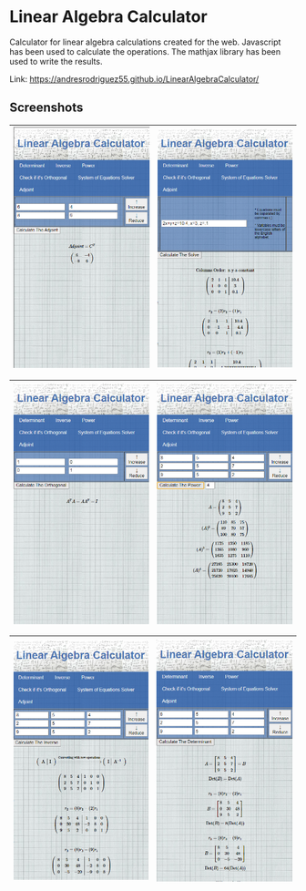 # Linear Algebra Calculator

Calculator for linear algebra calculations created for the web. Javascript has been used to calculate the operations. The mathjax library has been used to write the results.

Link: https://andresrodriguez55.github.io/LinearAlgebraCalculator/

## Screenshots

| ![](images/1.png) | ![](images/2.png) | 
|:---:|:---:|

![](images/3.png) | ![](images/4.png) |
|:---:|:---:|

![](images/5.png) | ![](images/6.png) |
|:---:|:---:|

